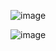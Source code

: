 ![image](https://github.com/user-attachments/assets/3c49d970-f8ec-4dba-a0a7-ad46aba266ce)

![image](https://github.com/user-attachments/assets/ed70a0d4-a690-4b61-acd6-4cf8a06a5cd6)
